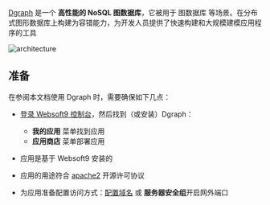 [Dgraph](https://dgraph.io/) 是一个 **高性能的 NoSQL 图数据库**，它被用于 图数据库  等场景。在分布式图形数据库上构建为容错能力，为开发人员提供了快速构建和大规模建模应用程序的工具


![architecture](https://libs.websoft9.com/Websoft9/DocsPicture/zh/dgraph/dgraph-gui-websoft9.svg)


## 准备

在参阅本文档使用 Dgraph 时，需要确保如下几点：

- [登录 Websoft9 控制台](./login-console)，然后找到（或安装）Dgraph：
  - **我的应用** 菜单找到应用 
  - **应用商店** 菜单部署应用

- 应用是基于 Websoft9 安装的


- 应用的用途符合 [apache2](https://opensource.org/licenses/Apache-2.0) 开源许可协议


- 为应用准备配置访问方式：[配置域名](./domain-set) 或 **服务器安全组**开启网外端口